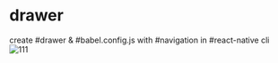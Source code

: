 # drawer
create #drawer &amp; #babel.config.js with #navigation in #react-native cli
<br>
![111](https://user-images.githubusercontent.com/116552870/228804845-0dfd85c6-1c73-452f-a8b7-cb24bdc50be3.jpg)
<br>
